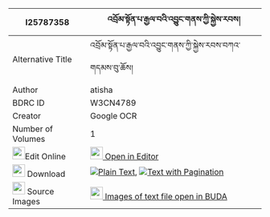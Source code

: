 |I25787358|འབྲོམ་སྟོན་པ་རྒྱལ་བའི་འབྱུང་གནས་ཀྱི་སྐྱེས་རབས། 
| --- | --- 
|Alternative Title |འབྲོམ་སྟོན་པ་རྒྱལ་བའི་འབྱུང་གནས་ཀྱི་སྐྱེས་རབས་བཀའ་གདམས་བུ་ཆོས།
|Author| atisha
|BDRC ID | W3CN4789
|Creator | Google OCR
|Number of Volumes| 1
|<img width="25" src="https://img.icons8.com/color/25/000000/edit-property.png">Edit Online| [<img width="25" src="https://avatars.githubusercontent.com/u/45091458?s=200&v=4"> Open in Editor](http://editor.openpecha.org/I25787358)
|<img width="25" src="https://img.icons8.com/fluent/48/000000/download-2.png"/>  Download | [![](https://img.icons8.com/color/20/000000/txt.png)Plain Text](https://github.com/Openpecha/I25787358/releases/download/v1/drom_tonpa_gyalwa_i_jungne_kyi_plain_I25787358.zip), [![](https://img.icons8.com/color/20/000000/txt.png)Text with Pagination](https://github.com/Openpecha/I25787358/releases/download/v1/drom_tonpa_gyalwa_i_jungne_kyi_pages_I25787358.zip)
|<img width="25" src="https://img.icons8.com/plasticine/100/000000/pictures-folder.png"/>  Source Images | [<img width="25" src="https://library.bdrc.io/icons/BUDA-small.svg"> Images of text file open in BUDA](https://library.bdrc.io/show/bdr:W3CN4789)